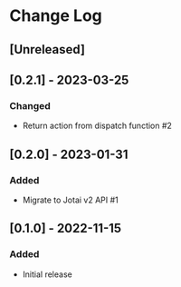# Change Log

## [Unreleased]

## [0.2.1] - 2023-03-25
### Changed
- Return action from dispatch function #2

## [0.2.0] - 2023-01-31
### Added
- Migrate to Jotai v2 API #1

## [0.1.0] - 2022-11-15
### Added
- Initial release
